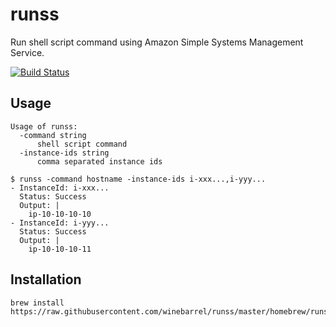 # runss

Run shell script command using Amazon Simple Systems Management Service.

[![Build Status](https://travis-ci.org/winebarrel/runss.svg?branch=master)](https://travis-ci.org/winebarrel/runss)

## Usage

```
Usage of runss:
  -command string
      shell script command
  -instance-ids string
      comma separated instance ids
```

```
$ runss -command hostname -instance-ids i-xxx...,i-yyy...
- InstanceId: i-xxx...
  Status: Success
  Output: |
    ip-10-10-10-10
- InstanceId: i-yyy...
  Status: Success
  Output: |
    ip-10-10-10-11
```

## Installation

```
brew install https://raw.githubusercontent.com/winebarrel/runss/master/homebrew/runss.rb
```
